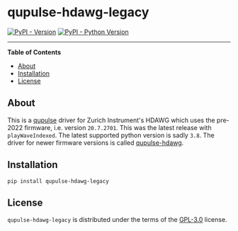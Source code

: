 # qupulse-hdawg-legacy

[![PyPI - Version](https://img.shields.io/pypi/v/qupulse-hdawg-legacy.svg)](https://pypi.org/project/qupulse-hdawg-legacy)
[![PyPI - Python Version](https://img.shields.io/pypi/pyversions/qupulse-hdawg-legacy.svg)](https://pypi.org/project/qupulse-hdawg-legacy)

-----

**Table of Contents**

- [About](#about)
- [Installation](#installation)
- [License](#license)

## About

This is a [qupulse](https://github.com/qutech/qupulse) driver for Zurich Instrument's HDAWG which uses the pre-2022 firmware, i.e. version `20.7.2701`. This was the latest release with `playWaveIndexed`. The latest supported python version is sadly `3.8`. The driver for newer firmware versions is called [qupulse-hdawg](https://github.com/qutech/qupulse-hdawg).

## Installation

```console
pip install qupulse-hdawg-legacy
```

## License

`qupulse-hdawg-legacy` is distributed under the terms of the [GPL-3.0](https://spdx.org/licenses/GPL-3.0.html) license.
